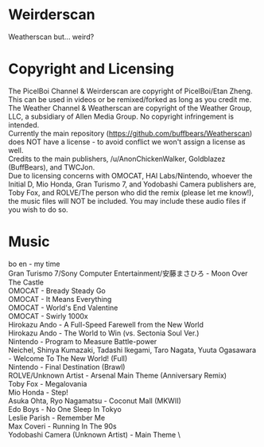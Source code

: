 # Weirderscan
Weatherscan but... weird?
# Copyright and Licensing
The PicelBoi Channel & Weirderscan are copyright of PicelBoi/Etan Zheng. This can be used in videos or be remixed/forked as long as you credit me. \
The Weather Channel & Weatherscan are copyright of the Weather Group, LLC, a subsidiary of Allen Media Group. No copyright infringement is intended. \
Currently the main repository (https://github.com/buffbears/Weatherscan) does NOT have a license - to avoid conflict we won't assign a license as well. \
Credits to the main publishers, /u/AnonChickenWalker, Goldblazez (BuffBears), and TWCJon. \
Due to licensing concerns with OMOCAT, HAl Labs/Nintendo, whoever the Initial D, Mio Honda, Gran Turismo 7, and Yodobashi Camera publishers are, Toby Fox, and ROLVE/The person who did the remix (please let me know!), the music files will NOT be included. You may include these audio files if you wish to do so.
# Music
bo en - my time \
Gran Turismo 7/Sony Computer Entertainment/安藤まさひろ - Moon Over The Castle \
OMOCAT - Bready Steady Go \
OMOCAT - It Means Everything \
OMOCAT - World's End Valentine \
OMOCAT - Swirly 1000x \
Hirokazu Ando - A Full-Speed Farewell from the New World \
Hirokazu Ando - The World to Win (vs. Sectonia Soul Ver.) \
Nintendo - Program to Measure Battle-power \
Neichel, Shinya Kumazaki, Tadashi Ikegami, Taro Nagata, Yuuta Ogasawara - Welcome To The New World! (Full) \
Nintendo - Final Destination (Brawl) \
ROLVE/Unknown Artist - Arsenal Main Theme (Anniversary Remix) \
Toby Fox - Megalovania \
Mio Honda - Step! \
Asuka Ohta, Ryo Nagamatsu - Coconut Mall (MKWII) \
Edo Boys - No One Sleep In Tokyo \
Leslie Parish - Remember Me \
Max Coveri - Running In The 90s \
Yodobashi Camera (Unknown Artist) - Main Theme \

